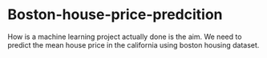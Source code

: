 # Boston-house-price-predcition
How is a machine learning project actually done is the aim.
 We need to predict the mean house price in the california using boston housing dataset.
